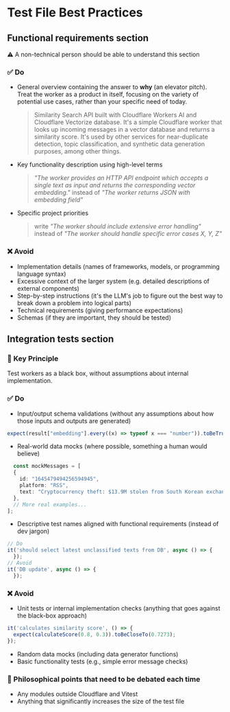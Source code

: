 # Test File Best Practices

## Functional requirements section
⚠️ A non-technical person should be able to understand this section
### ✅️ Do
- General overview containing the answer to **why** (an elevator pitch). Treat the worker as a product in itself, focusing on the variety of potential use cases, rather than your specific need of today.
   > Similarity Search API built with Cloudflare Workers AI and Cloudflare Vectorize database. It's a simple Cloudflare worker that looks up incoming messages in a vector database and returns a similarity score. It's used by other services for near-duplicate detection, topic classification, and synthetic data generation purposes, among other things.
- Key functionality description using high-level terms
   > *"The worker provides an HTTP API endpoint which accepts a single text as input and returns the corresponding vector embedding."* instead of *"The worker returns JSON with embedding field"*
- Specific project priorities
   > write *"The worker should include extensive error handling"* instead of *"The worker should handle specific error cases X, Y, Z"*
### ❌ Avoid
- Implementation details (names of frameworks, models, or programming language syntax)
- Excessive context of the larger system (e.g. detailed descriptions of external components)
- Step-by-step instructions (it's the LLM's job to figure out the best way to break down a problem into logical parts)
- Technical requirements (giving performance expectations)
- Schemas (if they are important, they should be tested)
## Integration tests section
### 🎯 Key Principle
Test workers as a black box, without assumptions about internal implementation.
### ✅️ Do
- Input/output schema validations (without any assumptions about how those inputs and outputs are generated)
```ts
expect(result["embedding"].every((x) => typeof x === "number")).toBeTruthy();
```
- Real-world data mocks (where possible, something a human would believe)
```ts
  const mockMessages = [
  {
    id: "1645479494256594945",
    platform: "RSS",
    text: "Cryptocurrency theft: $13.9M stolen from South Korean exchange GDAC",
  },
  // More real examples...
];
```
- Descriptive test names aligned with functional requirements (instead of dev jargon)
```ts
// Do
it('should select latest unclassified texts from DB', async () => {
  });
// Avoid
it('DB update', async () => {
  });
```
### ❌ Avoid
- Unit tests or internal implementation checks (anything that goes against the black-box approach)
```ts
it('calculates similarity score', () => {
  expect(calculateScore(0.8, 0.3)).toBeCloseTo(0.7273);
});
```
- Random data mocks (including data generator functions)
- Basic functionality tests (e.g., simple error message checks)
### 🤔 Philosophical points that need to be debated each time
- Any modules outside Cloudflare and Vitest
- Anything that significantly increases the size of the test file

